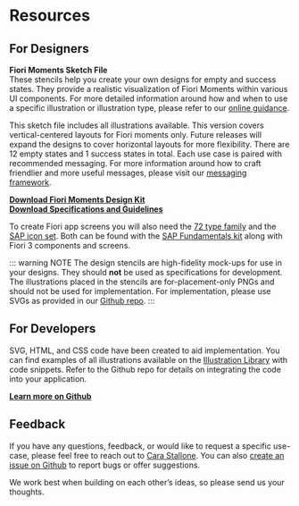 # Resources

## For Designers

**Fiori Moments Sketch File**<br>
These stencils help you create your own designs for empty and success states. They provide a realistic visualization of Fiori Moments within various UI components. For more detailed information around how and when to use a specific illustration or illustration type, please refer to our [online guidance](https://github.tools.sap/sap-design-ops/fiori-moments/wiki/Guidance-for-Fiori-Moments-and-Messaging).

This sketch file includes all illustrations available. This version covers vertical-centered layouts for Fiori moments only. Future releases will expand the designs to cover horizontal layouts for more flexibility. There are 12 empty states and 1 success states in total. Each use case is paired with recommended messaging. For more information around how to craft friendlier and more useful messages, please visit our [messaging framework](messaging-framework).

**[Download Fiori Moments Design Kit](https://sap.sharepoint.com/:u:/t/FioriBrandExperienceSystem/ERVR5YrgEEVIkhTaJ2V6fy4BWrhO5FgS0YbUG36sJjQZVw?e=SrmxgQ)**<br>
**[Download Specifications and Guidelines](https://sap.sharepoint.com/:b:/t/FioriBrandExperienceSystem/EaL37wC_GfxFgz5JnX7QdhUBxBG8zf231fwM35zhU26FJw?e=uxxX3Q)**


To create Fiori app screens you will also need the [72 type family](https://wiki.wdf.sap.corp/wiki/pages/viewpage.action?pageId=2020615116) and the [SAP icon set](https://wiki.wdf.sap.corp/wiki/display/visualcore/Icons). Both can be found with the [SAP Fundamentals kit](https://sap.github.io/fundamental/resources/ui-kit.html) along with Fiori 3 components and screens.

::: warning NOTE
The design stencils are high-fidelity mock-ups for use in your designs. They should **not** be used as specifications for development. The illustrations placed in the stencils are for-placement-only PNGs and should not be used for implementation. For implementation, please use SVGs as provided in our [Github repo](https://github.tools.sap/sap-design-ops/fiori-moments).
:::

## For Developers
SVG, HTML, and CSS code have been created to aid implementation. You can find examples of all illustrations available on the [Illustration Library](library.html) with code snippets. Refer to the Github repo for details on integrating the code into your application.

**[Learn more on Github](https://github.tools.sap/sap-design-ops/fiori-moments)**

## Feedback

If you have any questions, feedback, or would like to request a specific use-case, please feel free to reach out to [Cara Stallone](mailto:cara.stallone@sap.com). You can also [create an issue on Github](https://github.tools.sap/sap-design-ops/fiori-moments/issues/new) to report bugs or offer suggestions.

We work best when building on each other’s ideas, so please send us your thoughts.
